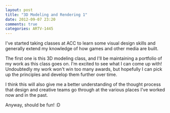 ```yaml
---
layout: post
title: "3D Modeling and Rendering 1"
date: 2012-09-07 23:20
comments: true
categories: ARTV-1445
---
```

I've started taking classes at ACC to learn some visual design skills and
generally extend my knowledge of how games and other media are built.

The first one is this 3D modeling class, and I'll be maintaining a portfolio of
my work as this class goes on. I'm excited to see what I can come up with!
Undoubtedly my work won't win too many awards, but hopefully I can pick up the
principles and develop them further over time.

I think this will also give me a better understanding of the thought process that
design and creative teams go through at the various places I've worked now and in
the past.

Anyway, should be fun! :D
